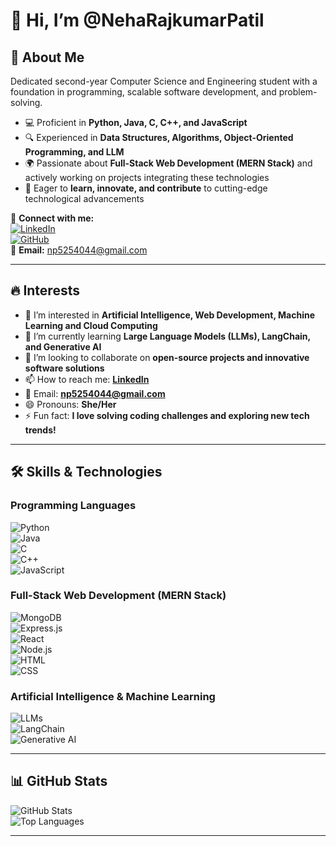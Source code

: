# 👋 Hi, I’m @NehaRajkumarPatil  

## 🚀 About Me  
Dedicated second-year Computer Science and Engineering student with a foundation in programming, scalable software development, and problem-solving.  

- 💻 Proficient in **Python, Java, C, C++, and JavaScript**  
- 🔍 Experienced in **Data Structures, Algorithms, Object-Oriented Programming, and LLM**  
- 🌍 Passionate about **Full-Stack Web Development (MERN Stack)** and actively working on projects integrating these technologies  
- 🎯 Eager to **learn, innovate, and contribute** to cutting-edge technological advancements  

🔗 **Connect with me:**  
[![LinkedIn](https://img.shields.io/badge/LinkedIn-blue?style=for-the-badge&logo=linkedin)](https://www.linkedin.com/in/neha-rajkumar-patil-746406305/)  
[![GitHub](https://img.shields.io/badge/GitHub-black?style=for-the-badge&logo=github)](https://github.com/NehaRajkumarPatil)  
📩 **Email:** np5254044@gmail.com  

---

## 🔥 Interests  
- 👀 I’m interested in **Artificial Intelligence, Web Development, Machine Learning and Cloud Computing**  
- 🌱 I’m currently learning **Large Language Models (LLMs), LangChain, and Generative AI**  
- 💞️ I’m looking to collaborate on **open-source projects and innovative software solutions**  
- 📫 How to reach me: **[LinkedIn](https://www.linkedin.com/in/neha-rajkumar-patil-746406305/)**  
- 📩 Email: **np5254044@gmail.com**  
- 😄 Pronouns: **She/Her**  
- ⚡ Fun fact: **I love solving coding challenges and exploring new tech trends!**  

---

## 🛠️ Skills & Technologies  
### **Programming Languages**  
![Python](https://img.shields.io/badge/Python-3776AB?style=for-the-badge&logo=python&logoColor=white)  
![Java](https://img.shields.io/badge/Java-ED8B00?style=for-the-badge&logo=openjdk&logoColor=white)  
![C](https://img.shields.io/badge/C-00599C?style=for-the-badge&logo=c&logoColor=white)  
![C++](https://img.shields.io/badge/C++-00599C?style=for-the-badge&logo=c%2B%2B&logoColor=white)  
![JavaScript](https://img.shields.io/badge/JavaScript-F7DF1E?style=for-the-badge&logo=javascript&logoColor=black)  

### **Full-Stack Web Development (MERN Stack)**  
![MongoDB](https://img.shields.io/badge/MongoDB-4EA94B?style=for-the-badge&logo=mongodb&logoColor=white)  
![Express.js](https://img.shields.io/badge/Express.js-000000?style=for-the-badge&logo=express&logoColor=white)  
![React](https://img.shields.io/badge/React-20232A?style=for-the-badge&logo=react&logoColor=61DAFB)  
![Node.js](https://img.shields.io/badge/Node.js-43853D?style=for-the-badge&logo=node.js&logoColor=white)  
![HTML](https://img.shields.io/badge/HTML5-E34F26?style=for-the-badge&logo=html5&logoColor=white)  
![CSS](https://img.shields.io/badge/CSS3-1572B6?style=for-the-badge&logo=css3&logoColor=white)  

### **Artificial Intelligence & Machine Learning**  
![LLMs](https://img.shields.io/badge/Large%20Language%20Models-FF6F00?style=for-the-badge&logo=openai&logoColor=white)  
![LangChain](https://img.shields.io/badge/LangChain-FF4500?style=for-the-badge&logo=chainlink&logoColor=white)  
![Generative AI](https://img.shields.io/badge/Generative%20AI-9400D3?style=for-the-badge&logo=ai&logoColor=white)  

---

## 📊 GitHub Stats  
![GitHub Stats](https://github-readme-stats.vercel.app/api?username=NehaRajkumarPatil&show_icons=true&theme=dark)  
![Top Languages](https://github-readme-stats.vercel.app/api/top-langs/?username=NehaRajkumarPatil&layout=compact&theme=dark)  

---
